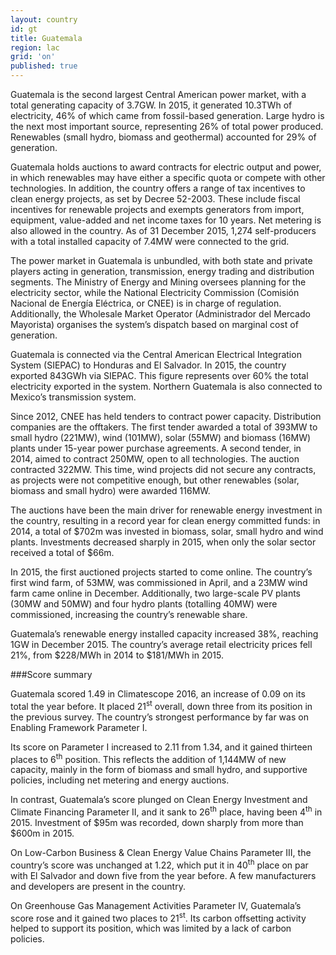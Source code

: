 ```yaml
---
layout: country
id: gt
title: Guatemala
region: lac
grid: 'on'
published: true
---
```


Guatemala is the second largest Central American power market, with a total generating capacity of 3.7GW. In 2015, it generated 10.3TWh of electricity, 46% of which came from fossil-based generation. Large hydro is the next most important source, representing 26% of total power produced. Renewables (small hydro, biomass and geothermal) accounted for 29% of generation.

Guatemala holds auctions to award contracts for electric output and power, in which renewables may have either a specific quota or compete with other technologies. In addition, the country offers a range of tax incentives to clean energy projects, as set by Decree 52-2003. These include fiscal incentives for renewable projects and exempts generators from import, equipment, value-added and net income taxes for 10 years.
Net metering is also allowed in the country. As of 31 December 2015, 1,274 self-producers with a total installed capacity of 7.4MW were connected to the grid.

The power market in Guatemala is unbundled, with both state and private players acting in generation, transmission, energy trading and distribution segments. The Ministry of Energy and Mining oversees planning for the electricity sector, while the National Electricity Commission (Comisión Nacional de Energía Eléctrica, or CNEE) is in charge of regulation. Additionally, the Wholesale Market Operator (Administrador del Mercado Mayorista) organises the system’s dispatch based on marginal cost of generation.

Guatemala is connected via the Central American Electrical Integration System (SIEPAC) to Honduras and El Salvador. In 2015, the country exported 843GWh via SIEPAC. This figure represents over 60% the total electricity exported in the system. Northern Guatemala is also connected to Mexico’s transmission system.

Since 2012, CNEE has held tenders to contract power capacity. Distribution companies are the offtakers. The first tender awarded a total of 393MW to small hydro (221MW), wind (101MW), solar (55MW) and biomass (16MW) plants under 15-year power purchase agreements. A second tender, in 2014, aimed to contract 250MW, open to all technologies. The auction contracted 322MW. This time, wind projects did not secure any contracts, as projects were not competitive enough, but other renewables (solar, biomass and small hydro) were awarded 116MW.

The auctions have been the main driver for renewable energy investment in the country, resulting in a record year for clean energy committed funds: in 2014, a total of $702m was invested in biomass, solar, small hydro and wind plants. Investments decreased sharply in 2015, when only the solar sector received a total of $66m.

In 2015, the first auctioned projects started to come online. The country’s first wind farm, of 53MW, was commissioned in April, and a 23MW wind farm came online in December. Additionally, two large-scale PV plants (30MW and 50MW) and four hydro plants (totalling 40MW) were commissioned, increasing the country’s renewable share.

Guatemala’s renewable energy installed capacity increased 38%, reaching 1GW in December 2015. The country’s average retail electricity prices fell 21%, from $228/MWh in 2014 to $181/MWh in 2015.


###Score summary

Guatemala scored 1.49 in Climatescope 2016, an increase of 0.09 on its total the year before. It placed 21<sup>st</sup> overall, down three from its position in the previous survey. The country’s strongest performance by far was on Enabling Framework Parameter I.

Its score on Parameter I increased to 2.11 from 1.34, and it gained thirteen places to 6<sup>th</sup> position. This reflects the addition of 1,144MW of new capacity, mainly in the form of biomass and small hydro, and supportive policies, including net metering and energy auctions.

In contrast, Guatemala’s score plunged on Clean Energy Investment and Climate Financing Parameter II, and it sank to 26<sup>th</sup> place, having been 4<sup>th</sup> in 2015. Investment of $95m was recorded, down sharply from more than $600m in 2015. 

On Low-Carbon Business & Clean Energy Value Chains Parameter III, the country’s score was unchanged at 1.22, which put it in 40<sup>th</sup> place on par with El Salvador and down five from the year before. A few manufacturers and developers are present in the country.

On Greenhouse Gas Management Activities Parameter IV, Guatemala’s score rose and it gained two places to 21<sup>st</sup>. Its carbon offsetting activity helped to support its position, which was limited by a lack of carbon policies.
